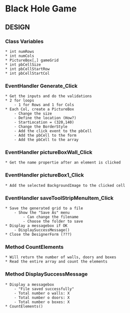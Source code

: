 # Black Hole Game

## DESIGN

### Class Variables
	* int numRows
	* int numCols
	* PictureBox[,] gameGrid
	* int pbCellSize
	* int pbCellStartRow
	* int pbCellStartCol
	
### EventHandler Generate_Click
	* Get the inputs and do the validations
	* 2 for loops
		- 1 for Rows and 1 for Cols
	* Each Col, create a PictureBox
		- Change the size
		- Define the location (How?)
		- StartLocation = (320,140)
		- Change the BorderStyle
		- Add the click event to the pbCell
		- Add the pbCell to the form
		- Add the pbCell to the array

### EventHandler pictureBoxWall_Click
	* Get the name propertie after an element is clicked
	
### EventHandler pictureBox1_Click
	* Add the selected BackgroundImage to the clicked cell
	
### EventHandler saveToolStripMenuItem_Click
	* Save the generated grid to a file
		- Show the "Save As" menu
			- Can change the filename
			- Choose the folder to save
	* Display a messagebox if OK
		- DisplaySuccessMessage()
	* Close the DesignerForm (???)
	
### Method CountElements
	* Will return the number of walls, doors and boxes
	* Read the entire array and count the elements
	
### Method DisplaySuccessMessage
	* Display a messagebox
		- "File saved successfully"
		- Total number o walls: X
		- Total number o doors: X
		- Total number o boxes: X
	* CountElements()
		
		
		